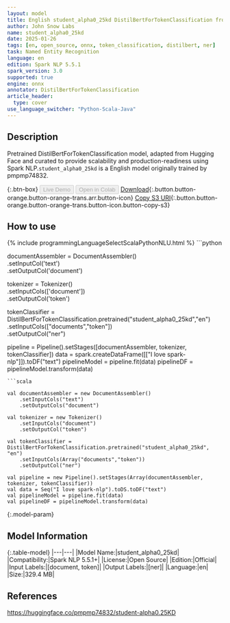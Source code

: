 ```yaml
---
layout: model
title: English student_alpha0_25kd DistilBertForTokenClassification from pmpmp74832
author: John Snow Labs
name: student_alpha0_25kd
date: 2025-01-26
tags: [en, open_source, onnx, token_classification, distilbert, ner]
task: Named Entity Recognition
language: en
edition: Spark NLP 5.5.1
spark_version: 3.0
supported: true
engine: onnx
annotator: DistilBertForTokenClassification
article_header:
  type: cover
use_language_switcher: "Python-Scala-Java"
---
```


## Description

Pretrained DistilBertForTokenClassification model, adapted from Hugging Face and curated to provide scalability and production-readiness using Spark NLP.`student_alpha0_25kd` is a English model originally trained by pmpmp74832.

{:.btn-box}
<button class="button button-orange" disabled>Live Demo</button>
<button class="button button-orange" disabled>Open in Colab</button>
[Download](https://s3.amazonaws.com/auxdata.johnsnowlabs.com/public/models/student_alpha0_25kd_en_5.5.1_3.0_1737909901172.zip){:.button.button-orange.button-orange-trans.arr.button-icon}
[Copy S3 URI](s3://auxdata.johnsnowlabs.com/public/models/student_alpha0_25kd_en_5.5.1_3.0_1737909901172.zip){:.button.button-orange.button-orange-trans.button-icon.button-copy-s3}

## How to use



<div class="tabs-box" markdown="1">
{% include programmingLanguageSelectScalaPythonNLU.html %}
```python
     
documentAssembler = DocumentAssembler() \
    .setInputCol('text') \
    .setOutputCol('document')
    
tokenizer = Tokenizer() \
    .setInputCols(['document']) \
    .setOutputCol('token')

tokenClassifier  = DistilBertForTokenClassification.pretrained("student_alpha0_25kd","en") \
     .setInputCols(["documents","token"]) \
     .setOutputCol("ner")

pipeline = Pipeline().setStages([documentAssembler, tokenizer, tokenClassifier])
data = spark.createDataFrame([["I love spark-nlp"]]).toDF("text")
pipelineModel = pipeline.fit(data)
pipelineDF = pipelineModel.transform(data)

```
```scala

val documentAssembler = new DocumentAssembler()
    .setInputCols("text")
    .setOutputCols("document")
    
val tokenizer = new Tokenizer()
    .setInputCols("document")
    .setOutputCol("token")

val tokenClassifier = DistilBertForTokenClassification.pretrained("student_alpha0_25kd", "en")
    .setInputCols(Array("documents","token")) 
    .setOutputCol("ner") 
    
val pipeline = new Pipeline().setStages(Array(documentAssembler, tokenizer, tokenClassifier))
val data = Seq("I love spark-nlp").toDS.toDF("text")
val pipelineModel = pipeline.fit(data)
val pipelineDF = pipelineModel.transform(data)

```
</div>

{:.model-param}
## Model Information

{:.table-model}
|---|---|
|Model Name:|student_alpha0_25kd|
|Compatibility:|Spark NLP 5.5.1+|
|License:|Open Source|
|Edition:|Official|
|Input Labels:|[document, token]|
|Output Labels:|[ner]|
|Language:|en|
|Size:|329.4 MB|

## References

https://huggingface.co/pmpmp74832/student-alpha0.25KD
